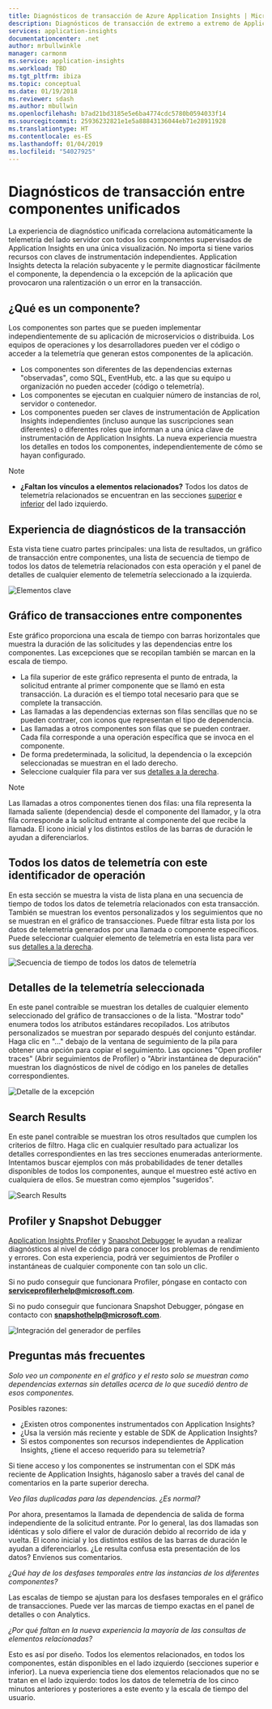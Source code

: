```yaml
---
title: Diagnósticos de transacción de Azure Application Insights | Microsoft Docs
description: Diagnósticos de transacción de extremo a extremo de Application Insights
services: application-insights
documentationcenter: .net
author: mrbullwinkle
manager: carmonm
ms.service: application-insights
ms.workload: TBD
ms.tgt_pltfrm: ibiza
ms.topic: conceptual
ms.date: 01/19/2018
ms.reviewer: sdash
ms.author: mbullwin
ms.openlocfilehash: b7ad21bd3185e5e6ba4774cdc5780b0594033f14
ms.sourcegitcommit: 25936232821e1e5a88843136044eb71e28911928
ms.translationtype: HT
ms.contentlocale: es-ES
ms.lasthandoff: 01/04/2019
ms.locfileid: "54027925"
---
```

# <a name="unified-cross-component-transaction-diagnostics"></a>Diagnósticos de transacción entre componentes unificados

La experiencia de diagnóstico unificada correlaciona automáticamente la telemetría del lado servidor con todos los componentes supervisados de Application Insights en una única visualización. No importa si tiene varios recursos con claves de instrumentación independientes. Application Insights detecta la relación subyacente y le permite diagnosticar fácilmente el componente, la dependencia o la excepción de la aplicación que provocaron una ralentización o un error en la transacción.

## <a name="what-is-a-component"></a>¿Qué es un componente?

Los componentes son partes que se pueden implementar independientemente de su aplicación de microservicios o distribuida. Los equipos de operaciones y los desarrolladores pueden ver el código o acceder a la telemetría que generan estos componentes de la aplicación.

* Los componentes son diferentes de las dependencias externas "observadas", como SQL, EventHub, etc. a las que su equipo u organización no pueden acceder (código o telemetría).
* Los componentes se ejecutan en cualquier número de instancias de rol, servidor o contenedor.
* Los componentes pueden ser claves de instrumentación de Application Insights independientes (incluso aunque las suscripciones sean diferentes) o diferentes roles que informan a una única clave de instrumentación de Application Insights. La nueva experiencia muestra los detalles en todos los componentes, independientemente de cómo se hayan configurado.

> [!NOTE]
> * **¿Faltan los vínculos a elementos relacionados?** Todos los datos de telemetría relacionados se encuentran en las secciones [superior](#cross-component-transaction-chart) e [inferior](#all-telemetry-with-this-Operation-Id) del lado izquierdo. 

## <a name="transaction-diagnostics-experience"></a>Experiencia de diagnósticos de la transacción
Esta vista tiene cuatro partes principales: una lista de resultados, un gráfico de transacción entre componentes, una lista de secuencia de tiempo de todos los datos de telemetría relacionados con esta operación y el panel de detalles de cualquier elemento de telemetría seleccionado a la izquierda.

![Elementos clave](media/transaction-diagnostics/4partsCrossComponent.png)

## <a name="cross-component-transaction-chart"></a>Gráfico de transacciones entre componentes

Este gráfico proporciona una escala de tiempo con barras horizontales que muestra la duración de las solicitudes y las dependencias entre los componentes. Las excepciones que se recopilan también se marcan en la escala de tiempo.

* La fila superior de este gráfico representa el punto de entrada, la solicitud entrante al primer componente que se llamó en esta transacción. La duración es el tiempo total necesario para que se complete la transacción.
* Las llamadas a las dependencias externas son filas sencillas que no se pueden contraer, con iconos que representan el tipo de dependencia.
* Las llamadas a otros componentes son filas que se pueden contraer. Cada fila corresponde a una operación específica que se invoca en el componente.
* De forma predeterminada, la solicitud, la dependencia o la excepción seleccionadas se muestran en el lado derecho.
* Seleccione cualquier fila para ver sus [detalles a la derecha](#details-of-the-selected-telemetry). 

> [!NOTE]
Las llamadas a otros componentes tienen dos filas: una fila representa la llamada saliente (dependencia) desde el componente del llamador, y la otra fila corresponde a la solicitud entrante al componente del que recibe la llamada. El icono inicial y los distintos estilos de las barras de duración le ayudan a diferenciarlos.

## <a name="all-telemetry-with-this-operation-id"></a>Todos los datos de telemetría con este identificador de operación

En esta sección se muestra la vista de lista plana en una secuencia de tiempo de todos los datos de telemetría relacionados con esta transacción. También se muestran los eventos personalizados y los seguimientos que no se muestran en el gráfico de transacciones. Puede filtrar esta lista por los datos de telemetría generados por una llamada o componente específicos. Puede seleccionar cualquier elemento de telemetría en esta lista para ver sus [detalles a la derecha](#details-of-the-selected-telemetry).

![Secuencia de tiempo de todos los datos de telemetría](media/transaction-diagnostics/allTelemetryDrawerOpened.png)

## <a name="details-of-the-selected-telemetry"></a>Detalles de la telemetría seleccionada

En este panel contraíble se muestran los detalles de cualquier elemento seleccionado del gráfico de transacciones o de la lista. "Mostrar todo" enumera todos los atributos estándares recopilados. Los atributos personalizados se muestran por separado después del conjunto estándar. Haga clic en "..." debajo de la ventana de seguimiento de la pila para obtener una opción para copiar el seguimiento. Las opciones "Open profiler traces" (Abrir seguimientos de Profiler) o "Abrir instantánea de depuración" muestran los diagnósticos de nivel de código en los paneles de detalles correspondientes.

![Detalle de la excepción](media/transaction-diagnostics/exceptiondetail.png)

## <a name="search-results"></a>Search Results

En este panel contraíble se muestran los otros resultados que cumplen los criterios de filtro. Haga clic en cualquier resultado para actualizar los detalles correspondientes en las tres secciones enumeradas anteriormente. Intentamos buscar ejemplos con más probabilidades de tener detalles disponibles de todos los componentes, aunque el muestreo esté activo en cualquiera de ellos. Se muestran como ejemplos "sugeridos".

![Search Results](media/transaction-diagnostics/searchResults.png)

## <a name="profiler-and-snapshot-debugger"></a>Profiler y Snapshot Debugger

[Application Insights Profiler](../../azure-monitor/app/profiler.md) y [Snapshot Debugger](snapshot-debugger.md) le ayudan a realizar diagnósticos al nivel de código para conocer los problemas de rendimiento y errores. Con esta experiencia, podrá ver seguimientos de Profiler o instantáneas de cualquier componente con tan solo un clic.

Si no pudo conseguir que funcionara Profiler, póngase en contacto con **serviceprofilerhelp@microsoft.com**.

Si no pudo conseguir que funcionara Snapshot Debugger, póngase en contacto con **snapshothelp@microsoft.com**.

![Integración del generador de perfiles](media/transaction-diagnostics/profilerTraces.png)

## <a name="faq"></a>Preguntas más frecuentes

*Solo veo un componente en el gráfico y el resto solo se muestran como dependencias externas sin detalles acerca de lo que sucedió dentro de esos componentes.*

Posibles razones:

* ¿Existen otros componentes instrumentados con Application Insights?
* ¿Usa la versión más reciente y estable de SDK de Application Insights?
* Si estos componentes son recursos independientes de Application Insights, ¿tiene el acceso requerido para su telemetría?

Si tiene acceso y los componentes se instrumentan con el SDK más reciente de Application Insights, háganoslo saber a través del canal de comentarios en la parte superior derecha.

*Veo filas duplicadas para las dependencias. ¿Es normal?*

Por ahora, presentamos la llamada de dependencia de salida de forma independiente de la solicitud entrante. Por lo general, las dos llamadas son idénticas y solo difiere el valor de duración debido al recorrido de ida y vuelta. El icono inicial y los distintos estilos de las barras de duración le ayudan a diferenciarlos. ¿Le resulta confusa esta presentación de los datos? Envíenos sus comentarios.

*¿Qué hay de los desfases temporales entre las instancias de los diferentes componentes?*

Las escalas de tiempo se ajustan para los desfases temporales en el gráfico de transacciones. Puede ver las marcas de tiempo exactas en el panel de detalles o con Analytics.

*¿Por qué faltan en la nueva experiencia la mayoría de las consultas de elementos relacionadas?*

Esto es así por diseño. Todos los elementos relacionados, en todos los componentes, están disponibles en el lado izquierdo (secciones superior e inferior). La nueva experiencia tiene dos elementos relacionados que no se tratan en el lado izquierdo: todos los datos de telemetría de los cinco minutos anteriores y posteriores a este evento y la escala de tiempo del usuario.
